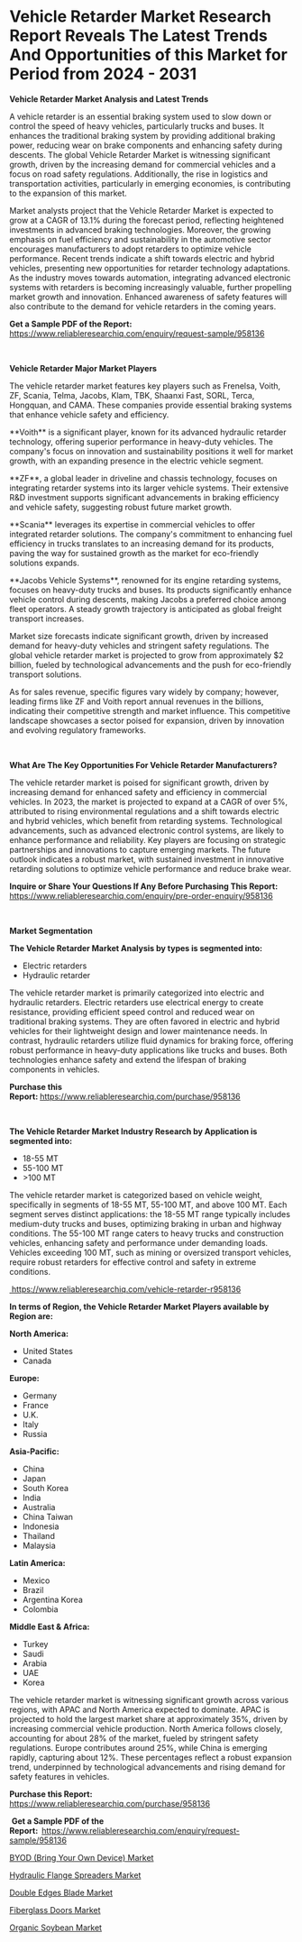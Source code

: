 <p><h1>Vehicle Retarder Market Research Report Reveals The Latest Trends And Opportunities of this Market for Period from 2024 - 2031</h1></p><p><strong>Vehicle Retarder Market Analysis and Latest Trends</strong></p>
<p><p>A vehicle retarder is an essential braking system used to slow down or control the speed of heavy vehicles, particularly trucks and buses. It enhances the traditional braking system by providing additional braking power, reducing wear on brake components and enhancing safety during descents. The global Vehicle Retarder Market is witnessing significant growth, driven by the increasing demand for commercial vehicles and a focus on road safety regulations. Additionally, the rise in logistics and transportation activities, particularly in emerging economies, is contributing to the expansion of this market.</p><p>Market analysts project that the Vehicle Retarder Market is expected to grow at a CAGR of 13.1% during the forecast period, reflecting heightened investments in advanced braking technologies. Moreover, the growing emphasis on fuel efficiency and sustainability in the automotive sector encourages manufacturers to adopt retarders to optimize vehicle performance. Recent trends indicate a shift towards electric and hybrid vehicles, presenting new opportunities for retarder technology adaptations. As the industry moves towards automation, integrating advanced electronic systems with retarders is becoming increasingly valuable, further propelling market growth and innovation. Enhanced awareness of safety features will also contribute to the demand for vehicle retarders in the coming years.</p></p>
<p><strong>Get a Sample PDF of the Report:&nbsp;</strong> <a href="https://www.reliableresearchiq.com/enquiry/request-sample/958136?utm_campaign=1554&utm_medium=2&utm_source=Github&utm_content=ia&utm_term=18102024&utm_id=vehicle-retarder">https://www.reliableresearchiq.com/enquiry/request-sample/958136</a></p>
<p>&nbsp;</p>
<p><strong>Vehicle Retarder Major Market Players</strong></p>
<p><p>The vehicle retarder market features key players such as Frenelsa, Voith, ZF, Scania, Telma, Jacobs, Klam, TBK, Shaanxi Fast, SORL, Terca, Hongquan, and CAMA. These companies provide essential braking systems that enhance vehicle safety and efficiency.</p><p>**Voith** is a significant player, known for its advanced hydraulic retarder technology, offering superior performance in heavy-duty vehicles. The company's focus on innovation and sustainability positions it well for market growth, with an expanding presence in the electric vehicle segment.</p><p>**ZF**, a global leader in driveline and chassis technology, focuses on integrating retarder systems into its larger vehicle systems. Their extensive R&D investment supports significant advancements in braking efficiency and vehicle safety, suggesting robust future market growth.</p><p>**Scania** leverages its expertise in commercial vehicles to offer integrated retarder solutions. The company's commitment to enhancing fuel efficiency in trucks translates to an increasing demand for its products, paving the way for sustained growth as the market for eco-friendly solutions expands.</p><p>**Jacobs Vehicle Systems**, renowned for its engine retarding systems, focuses on heavy-duty trucks and buses. Its products significantly enhance vehicle control during descents, making Jacobs a preferred choice among fleet operators. A steady growth trajectory is anticipated as global freight transport increases.</p><p>Market size forecasts indicate significant growth, driven by increased demand for heavy-duty vehicles and stringent safety regulations. The global vehicle retarder market is projected to grow from approximately $2 billion, fueled by technological advancements and the push for eco-friendly transport solutions.</p><p>As for sales revenue, specific figures vary widely by company; however, leading firms like ZF and Voith report annual revenues in the billions, indicating their competitive strength and market influence. This competitive landscape showcases a sector poised for expansion, driven by innovation and evolving regulatory frameworks.</p></p>
<p>&nbsp;</p>
<p><strong>What Are The Key Opportunities For Vehicle Retarder Manufacturers?</strong></p>
<p><p>The vehicle retarder market is poised for significant growth, driven by increasing demand for enhanced safety and efficiency in commercial vehicles. In 2023, the market is projected to expand at a CAGR of over 5%, attributed to rising environmental regulations and a shift towards electric and hybrid vehicles, which benefit from retarding systems. Technological advancements, such as advanced electronic control systems, are likely to enhance performance and reliability. Key players are focusing on strategic partnerships and innovations to capture emerging markets. The future outlook indicates a robust market, with sustained investment in innovative retarding solutions to optimize vehicle performance and reduce brake wear.</p></p>
<p><strong>Inquire or Share Your Questions If Any Before Purchasing This Report:</strong> <a href="https://www.reliableresearchiq.com/enquiry/pre-order-enquiry/958136?utm_campaign=1554&utm_medium=2&utm_source=Github&utm_content=ia&utm_term=18102024&utm_id=vehicle-retarder">https://www.reliableresearchiq.com/enquiry/pre-order-enquiry/958136</a></p>
<p>&nbsp;</p>
<p><strong>Market Segmentation</strong></p>
<p><strong>The Vehicle Retarder Market Analysis by types is segmented into:</strong></p>
<p><ul><li>Electric retarders</li><li>Hydraulic retarder</li></ul></p>
<p><p>The vehicle retarder market is primarily categorized into electric and hydraulic retarders. Electric retarders use electrical energy to create resistance, providing efficient speed control and reduced wear on traditional braking systems. They are often favored in electric and hybrid vehicles for their lightweight design and lower maintenance needs. In contrast, hydraulic retarders utilize fluid dynamics for braking force, offering robust performance in heavy-duty applications like trucks and buses. Both technologies enhance safety and extend the lifespan of braking components in vehicles.</p></p>
<p><strong>Purchase this Report:&nbsp;</strong><a href="https://www.reliableresearchiq.com/purchase/958136?utm_campaign=1554&utm_medium=2&utm_source=Github&utm_content=ia&utm_term=18102024&utm_id=vehicle-retarder">https://www.reliableresearchiq.com/purchase/958136</a></p>
<p>&nbsp;</p>
<p><strong>The Vehicle Retarder Market Industry Research by Application is segmented into:</strong></p>
<p><ul><li>18-55 MT</li><li>55-100 MT</li><li>>100 MT</li></ul></p>
<p><p>The vehicle retarder market is categorized based on vehicle weight, specifically in segments of 18-55 MT, 55-100 MT, and above 100 MT. Each segment serves distinct applications: the 18-55 MT range typically includes medium-duty trucks and buses, optimizing braking in urban and highway conditions. The 55-100 MT range caters to heavy trucks and construction vehicles, enhancing safety and performance under demanding loads. Vehicles exceeding 100 MT, such as mining or oversized transport vehicles, require robust retarders for effective control and safety in extreme conditions.</p></p>
<p><a href="https://www.reliableresearchiq.com/vehicle-retarder-r958136?utm_campaign=1554&utm_medium=2&utm_source=Github&utm_content=ia&utm_term=18102024&utm_id=vehicle-retarder">&nbsp;https://www.reliableresearchiq.com/vehicle-retarder-r958136</a></p>
<p><strong>In terms of Region, the Vehicle Retarder Market Players available by Region are:</strong></p>
<p>
    <p> <strong> North America: </strong>
        <ul>
            <li>United States</li>
            <li>Canada</li>
        </ul>
        </p> 
    <p> <strong> Europe: </strong>
        <ul>
            <li>Germany</li>
            <li>France</li>
            <li>U.K.</li>
            <li>Italy</li>
            <li>Russia</li>
        </ul>
        </p> 
    <p> <strong> Asia-Pacific: </strong>
        <ul>
            <li>China</li>
            <li>Japan</li>
            <li>South Korea</li>
            <li>India</li>
            <li>Australia</li>
            <li>China Taiwan</li>
            <li>Indonesia</li>
            <li>Thailand</li>
            <li>Malaysia</li>
        </ul>
        </p> 
    <p> <strong> Latin America: </strong>
        <ul>
            <li>Mexico</li>
            <li>Brazil</li>
            <li>Argentina Korea</li>
            <li>Colombia</li>
        </ul>
        </p> 
    <p> <strong> Middle East & Africa: </strong>
        <ul>
            <li>Turkey</li>
            <li>Saudi</li>
            <li>Arabia</li>
            <li>UAE</li>
            <li>Korea</li>
        </ul>
    </p>
    </p>
<p><p>The vehicle retarder market is witnessing significant growth across various regions, with APAC and North America expected to dominate. APAC is projected to hold the largest market share at approximately 35%, driven by increasing commercial vehicle production. North America follows closely, accounting for about 28% of the market, fueled by stringent safety regulations. Europe contributes around 25%, while China is emerging rapidly, capturing about 12%. These percentages reflect a robust expansion trend, underpinned by technological advancements and rising demand for safety features in vehicles.</p></p>
<p><strong>Purchase this Report: </strong><a href="https://www.reliableresearchiq.com/purchase/958136?utm_campaign=1554&utm_medium=2&utm_source=Github&utm_content=ia&utm_term=18102024&utm_id=vehicle-retarder">https://www.reliableresearchiq.com/purchase/958136</a></p>
<p>&nbsp;<strong>Get a Sample PDF of the Report:&nbsp;&nbsp;</strong><a href="https://www.reliableresearchiq.com/enquiry/request-sample/958136?utm_campaign=1554&utm_medium=2&utm_source=Github&utm_content=ia&utm_term=18102024&utm_id=vehicle-retarder">https://www.reliableresearchiq.com/enquiry/request-sample/958136</a></p>
<p><strong></strong></p>
<p><p><a href="https://github.com/seemagartingsvo/Market-Research-Report-List-1/blob/main/byod-bring-your-own-device-market.md?utm_campaign=1554&utm_medium=2&utm_source=Github&utm_content=ia&utm_term=18102024&utm_id=vehicle-retarder">BYOD (Bring Your Own Device) Market</a></p><p><a href="https://issuu.com/reportprime-2/docs/hydraulic-flange-spreaders-market-s_7c69772584a6f5?utm_campaign=1554&utm_medium=2&utm_source=Github&utm_content=ia&utm_term=18102024&utm_id=vehicle-retarder">Hydraulic Flange Spreaders Market</a></p><p><a href="https://github.com/dave2as/Market-Research-Report-List-1/blob/main/double-edges-blade-market.md?utm_campaign=1554&utm_medium=2&utm_source=Github&utm_content=ia&utm_term=18102024&utm_id=vehicle-retarder">Double Edges Blade Market</a></p><p><a href="https://issuu.com/reportprime-2/docs/fiberglass-doors-market-size-2030.p_88f7b2cb1af4be?utm_campaign=1554&utm_medium=2&utm_source=Github&utm_content=ia&utm_term=18102024&utm_id=vehicle-retarder">Fiberglass Doors Market</a></p><p><a href="https://www.linkedin.com/pulse/mapping-organic-soybean-market-trends-challenges-breakthroughs-7sk8e?utm_campaign=1554&utm_medium=2&utm_source=Github&utm_content=ia&utm_term=18102024&utm_id=vehicle-retarder">Organic Soybean Market</a></p></p>